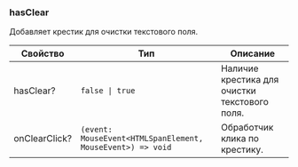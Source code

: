### hasClear

Добавляет крестик для очистки текстового поля.

<!-- props:start -->

| Свойство      | Тип                                                        | Описание                                      |
| ------------- | ---------------------------------------------------------- | --------------------------------------------- |
| hasClear?     | `false \| true`                                            | Наличие крестика для очистки текстового поля. |
| onClearClick? | `(event: MouseEvent<HTMLSpanElement, MouseEvent>) => void` | Обработчик клика по крестику.                 |

<!-- props:end -->
